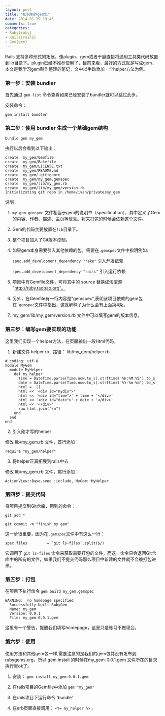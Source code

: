 ```yaml
---
layout: post
title: "如何制作gem包"
date: 2014-01-29 19:45
comments: true
categories: 
- Ruby{ruby}
- Rails{rails}
- Gem{gem}
---
```


Rails 支持多种形式的拓展，像plugin、gem或者干脆直接将通用工具类代码放置到lib目录下。plugin已经不推荐使用了，目前来看，最好的方式就是写成gem，本文是我学习gem制作整理的笔记，文中以手动添加一个helper方法为例。

### 第一步：安装 bundler

首先通过 `gem list` 命令查看如果已经安装了bundler就可以跳过此步。

安装命令：

```
gem install bundler
```

### 第二步：使用 bundler 生成一个基础gem结构

```
bundle gem my_gem
```

执行以后会看到以下输出：

    create  my_gem/Gemfile
    create  my_gem/Rakefile
    create  my_gem/LICENSE.txt
    create  my_gem/README.md
    create  my_gem/.gitignore
    create  my_gem/my_gem.gemspec
    create  my_gem/lib/my_gem.rb
    create  my_gem/lib/my_gem/version.rb
    Initializating git repo in /home/ivan/private/my_gem

说明：

1. `my_gem.gemspec` 文件相当于gem的说明书（specification），其中定义了Gem的内容、作者、描述、主页等信息。将来打包的时候会依赖这个文件。

2. Gem的代码主要放置在`lib`目录下。

3. 整个项目加入了Git版本控制。

4. 如果gem本身需要引入其他依赖的包，需要在`.gemspec`文件中指明例如:
    
    `spec.add_development_dependency "rake"`  引入开发依赖

    `spec.add_development_dependency "rails"` 引入运行依赖

5. 项目中有Gemfile文件，可将其中的 source 替换成淘宝源 "http://ruby.taobao.org"。

6. 另外，在Gemfile有一行内容是"gemspec",表明该项目依赖的gem包在`.gemspec`文件中指出，这就解释了为什么会有上面第4条。

7. my_gem/lib/my_gem/version.rb 文件中可以填写gem的版本信息。


### 第三步：编写gem要实现的功能

这里我们实现一个helper方法，在页面输出一段Html代码。

1. 新建文件 helper.rb , 路径： lib/my_gem/helper.rb

```
# coding: utf-8
module MyGem
  module MyHelper
    def my_helper
      time = DateTime.parse(Time.now.to_s).strftime('%H:%M:%S').to_s
      date = DateTime.parse(Time.now.to_s).strftime('%Y-%m-%d').to_s
      html =  []
      html << '<div id="mydiv">'
      html << '<div id="time">' + time + '</div>'
      html << '<div id="date">' + date + '</div>'
      html << '</div>'
      raw html.join("\n")
    end
  end
end
```

2. 引入刚才写的helper

修改 lib/my_gem.rb 文件，首行添加：

```
require "my_gem/helper"
```

3. 将helper正真拓展到rails中去

修改 lib/my_gem.rb 文件，尾行添加：

```
ActionView::Base.send :include, MyGem::MyHelper
```

### 第四步：提交代码

将项目提交到Git仓库，用到的命令：


    git add *
    
    git commit -m "finish my gem"

这一步很重要，因为在`.gemspec`文件中有这么一行：

```
spec.files         = `git ls-files`.split($/)
```

它调用了 `git ls-files` 命令来获取需要打包的文件，而这一命令只会返回Git仓库中的所有的文件，如果我们不提交代码那么项目中新建的文件就不会被打包进来。

### 第五步：打包

在项目下执行命令 `gem build my_gem.gemspec` 

    WARNING:  no homepage specified
      Successfully built RubyGem
      Name: my_gem
      Version: 0.0.1
      File: my_gem-0.0.1.gem

这里有一个警告，提醒我们填写homepage，这里只是练习不做理会。

### 第六步：使用

使用方法和其他gem包一样,需要注意的是我们的gem包并没有发布到rubygems.org，所以 gem install 的时候在my_gem-0.0.1.gem 文件所在的目录执行就ok了。

1. 安装： `gem install my_gem-0.0.1.gem`

2. 在rails项目的Gemfile中添加 `gem "my_gem"`

3. 在rails项目下运行命令 'bundle'

4. 在erb页面直接调用： `<%= my_helper %>` 。



